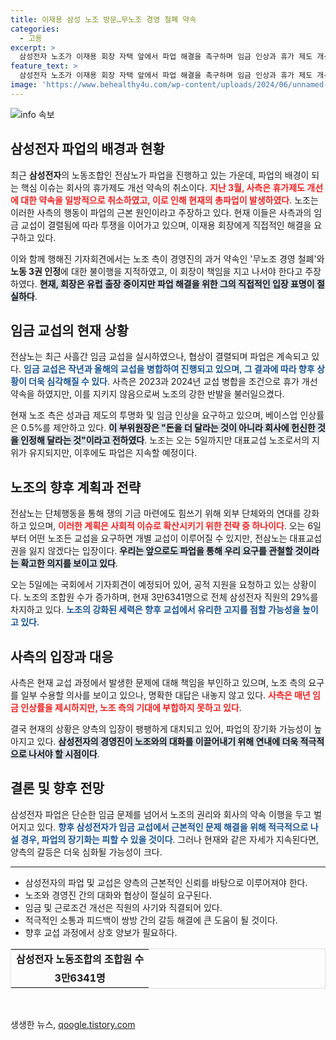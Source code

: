 ```yaml
---
title: 이재용 삼성 노조 방문…무노조 경영 철폐 약속
categories:
  - 고용
excerpt: >
  삼성전자 노조가 이재용 회장 자택 앞에서 파업 해결을 촉구하며 임금 인상과 휴가 제도 개선을 요구했다. 노조는 사측의 약속 불이행을 질타하며, 3만6341명의 조합원과 함께 싸움을 지속할 계획이다.
feature_text: >
  삼성전자 노조가 이재용 회장 자택 앞에서 파업 해결을 촉구하며 임금 인상과 휴가 제도 개선을 요구했다. 노조는 사측의 약속 불이행을 질타하며, 3만6341명의 조합원과 함께 싸움을 지속할 계획이다.
image: 'https://www.behealthy4u.com/wp-content/uploads/2024/06/unnamed-file.png'
---
```


<p><img src="https://www.behealthy4u.com/wp-content/uploads/2024/06/unnamed-file.png" alt="info 속보" /></p>

<h2 data-ke-size="size26">삼성전자 파업의 배경과 현황</h2>

<p data-ke-size="size16">최근 <b>삼성전자</b>의 노동조합인 전삼노가 파업을 진행하고 있는 가운데, 파업의 배경이 되는 핵심 이슈는 회사의 휴가제도 개선 약속의 취소이다. <b><span style="color: #ee2323;">지난 3월, 사측은 휴가제도 개선에 대한 약속을 일방적으로 취소하였고, 이로 인해 현재의 총파업이 발생하였다</span></b>. 노조는 이러한 사측의 행동이 파업의 근본 원인이라고 주장하고 있다. 현재 이들은 사측과의 임금 교섭이 결렬됨에 따라 투쟁을 이어가고 있으며, 이재용 회장에게 직접적인 해결을 요구하고 있다. </p>

<p data-ke-size="size16">이와 함께 행해진 기자회견에서는 노조 측이 경영진의 과거 약속인 '무노조 경영 철폐'와 <b>노동 3권 인정</b>에 대한 불이행을 지적하였고, 이 회장이 책임을 지고 나서야 한다고 주장하였다. <b><span style="background-color: #21538527;">현재, 회장은 유럽 출장 중이지만 파업 해결을 위한 그의 직접적인 입장 표명이 절실하다</span></b>.</p>

<h2 data-ke-size="size26">임금 교섭의 현재 상황</h2>

<p data-ke-size="size16">전삼노는 최근 사흘간 임금 교섭을 실시하였으나, 협상이 결렬되며 파업은 계속되고 있다. <b><span style="color: #1a5490;">임금 교섭은 작년과 올해의 교섭을 병합하여 진행되고 있으며, 그 결과에 따라 향후 상황이 더욱 심각해질 수 있다</span></b>. 사측은 2023과 2024년 교섭 병합을 조건으로 휴가 개선 약속을 하였지만, 이를 지키지 않음으로써 노조의 강한 반발을 불러일으켰다.</p>

<p data-ke-size="size16">현재 노조 측은 성과급 제도의 투명화 및 임금 인상을 요구하고 있으며, 베이스업 인상률은 0.5%를 제안하고 있다. <b><span style="background-color: #21538527;">이 부위원장은 "돈을 더 달라는 것이 아니라 회사에 헌신한 것을 인정해 달라는 것"이라고 전하였다</span></b>. 노조는 오는 5일까지만 대표교섭 노조로서의 지위가 유지되지만, 이후에도 파업은 지속할 예정이다.</p>

<h2 data-ke-size="size26">노조의 향후 계획과 전략</h2>

<p data-ke-size="size16">전삼노는 단체행동을 통해 쟁의 기금 마련에도 힘쓰기 위해 외부 단체와의 연대를 강화하고 있으며, <b><span style="color: #ee2323;">이러한 계획은 사회적 이슈로 확산시키기 위한 전략 중 하나이다</span></b>. 오는 6일부터 어떤 노조든 교섭을 요구하면 개별 교섭이 이루어질 수 있지만, 전삼노는 대표교섭권을 잃지 않겠다는 입장이다. <b><span style="background-color: #21538527;">우리는 앞으로도 파업을 통해 우리 요구를 관철할 것이라는 확고한 의지를 보이고 있다</span></b>.</p>

<p data-ke-size="size16">오는 5일에는 국회에서 기자회견이 예정되어 있어, 공적 지원을 요청하고 있는 상황이다. 노조의 조합원 수가 증가하며, 현재 3만6341명으로 전체 삼성전자 직원의 29%를 차지하고 있다. <b><span style="color: #1a5490;">노조의 강화된 세력은 향후 교섭에서 유리한 고지를 점할 가능성을 높이고 있다</span></b>.</p>

<h2 data-ke-size="size26">사측의 입장과 대응</h2>

<p data-ke-size="size16">사측은 현재 교섭 과정에서 발생한 문제에 대해 책임을 부인하고 있으며, 노조 측의 요구를 일부 수용할 의사를 보이고 있으나, 명확한 대답은 내놓지 않고 있다. <b><span style="color: #ee2323;">사측은 매년 임금 인상률을 제시하지만, 노조 측의 기대에 부합하지 못하고 있다</span></b>.</p>

<p data-ke-size="size16">결국 현재의 상황은 양측의 입장이 팽팽하게 대치되고 있어, 파업의 장기화 가능성이 높아지고 있다. <b><span style="background-color: #21538527;">삼성전자의 경영진이 노조와의 대화를 이끌어내기 위해 연내에 더욱 적극적으로 나서야 할 시점이다</span></b>.</p>

<h2 data-ke-size="size26">결론 및 향후 전망</h2>

<p data-ke-size="size16">삼성전자 파업은 단순한 임금 문제를 넘어서 노조의 권리와 회사의 약속 이행을 두고 벌어지고 있다. <b><span style="color: #1a5490;">향후 삼성전자가 임금 교섭에서 근본적인 문제 해결을 위해 적극적으로 나설 경우, 파업의 장기화는 피할 수 있을 것이다</span></b>. 그러나 현재와 같은 자세가 지속된다면, 양측의 갈등은 더욱 심화될 가능성이 크다.</p>

<hr>

<ul>
    <li>삼성전자의 파업 및 교섭은 양측의 근본적인 신뢰를 바탕으로 이루어져야 한다.</li>
    <li>노조와 경영진 간의 대화와 협상이 절실히 요구된다.</li>
    <li>임금 및 근로조건 개선은 직원의 사기와 직결되어 있다.</li>
    <li>적극적인 소통과 피드백이 쌍방 간의 갈등 해결에 큰 도움이 될 것이다.</li>
    <li>향후 교섭 과정에서 상호 양보가 필요하다.</li>
</ul>

<table style="width: 100%; border: solid 1px #dddddd;">
    <tr>
        <td style="text-align: center; height: 17px;"><b>삼성전자 노동조합의 조합원 수</b></td>
    </tr>
    <tr>
        <td style="text-align: center; height: 17px;"><b>3만6341명</b></td>
    </tr>
</table>

<p data-ke-size="size16">&nbsp;</p>
생생한 뉴스, <a href="https://qoogle.tistory.com" rel="dofollow">qoogle.tistory.com</a>


